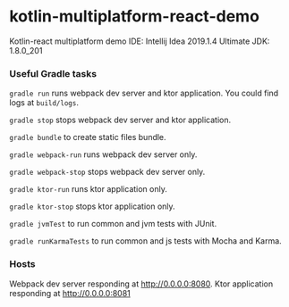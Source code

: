 # kotlin-multiplatform-react-demo

Kotlin-react multiplatform demo
IDE: Intellij Idea 2019.1.4 Ultimate
JDK: 1.8.0_201

### Useful Gradle tasks
`gradle run` runs webpack dev server and ktor application. You could find logs at `build/logs`.

`gradle stop` stops webpack dev server and ktor application.

`gradle bundle` to create static files bundle.

`gradle webpack-run` runs webpack dev server only.

`gradle webpack-stop` stops webpack dev server only.

`gradle ktor-run` runs ktor application only.

`gradle ktor-stop` stops ktor application only.

`gradle jvmTest` to run common and jvm tests with JUnit.

`gradle runKarmaTests` to run common and js tests with Mocha and Karma.

### Hosts
Webpack dev server responding at http://0.0.0.0:8080. Ktor application responding at http://0.0.0.0:8081
